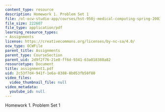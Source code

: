 ```yaml
---
content_type: resource
description: Homework 1. Problem Set 1
file: /ol-ocw-studio-app/courses/hst-950j-medical-computing-spring-2003/2c53f7d4941f1e6a83888b053fb50f80_assignment1.pdf
file_size: 222607
file_type: application/pdf
learning_resource_types:
- Assignments
license: https://creativecommons.org/licenses/by-nc-sa/4.0/
ocw_type: OCWFile
parent_title: Assignments
parent_type: CourseSection
parent_uid: 2d9f2f76-21e8-ff6d-9341-63a018380a82
resourcetype: Document
title: assignment1.pdf
uid: 2c53f7d4-941f-1e6a-8388-8b053fb50f80
video_files:
  video_thumbnail_file: null
video_metadata:
  youtube_id: null
---
```

Homework 1. Problem Set 1